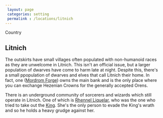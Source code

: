 ```yaml
---
 layout: page
 categories: setting
 permalink : /locations/litnich
---
```


Country

## Litnich
 
 The outskirts have small villages often populated with non-humanoid races as they are unwelcome in Litnich. This isn't an official issue, but a larger population of dwarves have come to harm late at night. Despite this, there's a small ppopulation of dwarves and elves that call Litnich their home. In fact, one ([Mordrom Forge][mordrom-forge]) owns the main bank and is the only place where you can exchange Hezenian Crowns for the generally accepted Orens.

 There is an underground community of sorcerers and wizards which still operate in Litnich. One of which is [Rhennel Liquelar][rhennel-liquelar], who was the one who tried to take out the [King][king-heriot]. She's the only person to evade the King's wrath and so he holds a heavy grudge against her.

 [mordrom-forge]: /DnD/npcs/trade/mordrom-forge
 [rhennel-liquelar]: /DnD/npcs/mages/rhennel-liquelar
 [king-heriot]: /DnD/npcs/royalty/heriot